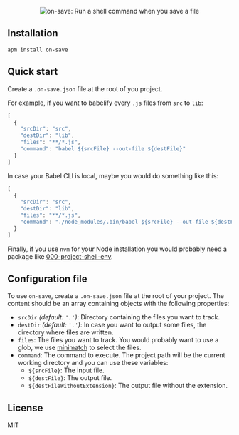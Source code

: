 <p align="center">
  <img src="https://s3.amazonaws.com/on-save/on-save-logo-with-tagline.svg" alt="on-save: Run a shell command when you save a file" />
</p>

## Installation

```
apm install on-save
```

## Quick start

Create a `.on-save.json` file at the root of you project.

For example, if you want to babelify every `.js` files from `src` to `lib`:

```javascript
[
  {
    "srcDir": "src",
    "destDir": "lib",
    "files": "**/*.js",
    "command": "babel ${srcFile} --out-file ${destFile}"
  }
]
```

In case your Babel CLI is local, maybe you would do something like this:

```javascript
[
  {
    "srcDir": "src",
    "destDir": "lib",
    "files": "**/*.js",
    "command": "./node_modules/.bin/babel ${srcFile} --out-file ${destFile}"
  }
]
```

Finally, if you use `nvm` for your Node installation you would probably need a package like [000-project-shell-env](https://atom.io/packages/000-project-shell-env).

## Configuration file

To use `on-save`, create a `.on-save.json` file at the root of your project. The content should be an array containing objects with the following properties:

- `srcDir` *(default: `'.'`)*: Directory containing the files you want to track.
- `destDir` *(default: `'.'`)*: In case you want to output some files, the directory where files are written.
- `files`: The files you want to track. You would probably want to use a glob, we use [minimatch](https://github.com/isaacs/minimatch) to select the files.
- `command`: The command to execute. The project path will be the current working directory and you can use these variables:
  - `${srcFile}`: The input file.
  - `${destFile}`: The output file.
  - `${destFileWithoutExtension}`: The output file without the extension.

## License

MIT
